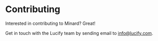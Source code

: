 
# Contributing

Interested in contributing to Minard? Great!

Get in touch with the Lucify team by
sending email to info@lucify.com.
